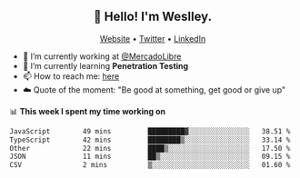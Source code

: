 <h2 align="center">👋 Hello! I'm Weslley.</h2>
<p align="center">
  <a href="http://weslleyneri.com.br">Website</a> •
  <a href="https://twitter.com/Weslley_Neri">Twitter</a> •
  <a href="https://www.linkedin.com/in/weslley-neri-3658908b">LinkedIn</a>
</p>


- 🔭 I’m currently working at [@MercadoLibre](https://github.com/mercadolibre)
- 🌱 I’m currently learning **Penetration Testing**
- 📫 How to reach me: [here](mailto:weslley39@gmail.com)
- ☁️ Quote of the moment: "Be good at something, get good or give up"

📊 **This week I spent my time working on**
<!--START_SECTION:waka-->

```txt
JavaScript        49 mins         █████████▓░░░░░░░░░░░░░░░   38.51 %
TypeScript        42 mins         ████████▒░░░░░░░░░░░░░░░░   33.14 %
Other             22 mins         ████▒░░░░░░░░░░░░░░░░░░░░   17.50 %
JSON              11 mins         ██▒░░░░░░░░░░░░░░░░░░░░░░   09.15 %
CSV               2 mins          ▒░░░░░░░░░░░░░░░░░░░░░░░░   01.60 %
```

<!--END_SECTION:waka-->

<!-- Inspired by https://github.com/gruselhaus/gruselhaus -->